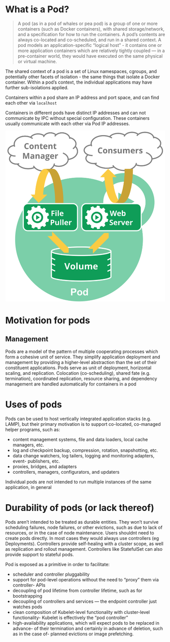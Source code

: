 # What is a Pod?

> A pod (as in a pod of whales or pea pod) is a group of one or more containers (such as Docker containers), with shared storage/network, and a specification for how to run the containers. A pod’s contents are always co-located and co-scheduled, and run in a shared context. A pod models an application-specific “logical host” - it contains one or more application containers which are relatively tightly coupled — in a pre-container world, they would have executed on the same physical or virtual machine.

The shared context of a pod is a set of Linux namespaces, cgroups, and potentially other facets of isolation - the same things that isolate a Docker container. Within a pod’s context, the individual applications may have further sub-isolations applied.

Containers within a pod share an IP address and port space, and can find each other via `localhost`

Containers in different pods have distinct IP addresses and can not communicate by IPC without special configuration. These containers usually communicate with each other via Pod IP addresses.

![k8s Cluster](../../img/02_pods.svg)

# Motivation for pods

## Management

Pods are a model of the pattern of multiple cooperating processes which form a cohesive unit of service. They simplify application deployment and management by providing a higher-level abstraction than the set of their constituent applications. Pods serve as unit of deployment, horizontal scaling, and replication. Colocation (co-scheduling), shared fate (e.g. termination), coordinated replication, resource sharing, and dependency management are handled automatically for containers in a pod

# Uses of pods

Pods can be used to host vertically integrated application stacks (e.g. LAMP), but their primary motivation is to support co-located, co-managed helper programs, such as:

- content management systems, file and data loaders, local cache managers, etc.
- log and checkpoint backup, compression, rotation, snapshotting, etc.
- data change watchers, log tailers, logging and monitoring adapters, event- publishers, etc.
- proxies, bridges, and adapters
- controllers, managers, configurators, and updaters

Individual pods are not intended to run multiple instances of the same application, in general

# Durability of pods (or lack thereof)

Pods aren’t intended to be treated as durable entities. They won’t survive scheduling failures, node failures, or other evictions, such as due to lack of resources, or in the case of node maintenance.
Users shouldnt need to create pods directly. In most cases they would always use controllers (eg Deployments). Controllers provide self-healing with a cluster scope, as well as replication and rollout management. Controllers like StatefulSet can also provide support to stateful pods.

Pod is exposed as a primitive in order to facilitate:

- scheduler and controller pluggability
- support for pod-level operations without the need to “proxy” them via controller- APIs
- decoupling of pod lifetime from controller lifetime, such as for bootstrapping
- decoupling of controllers and services — the endpoint controller just watches pods
- clean composition of Kubelet-level functionality with cluster-level functionality- Kubelet is effectively the “pod controller”
- high-availability applications, which will expect pods to be replaced in advance- of their termination and certainly in advance of deletion, such as in the case of- planned evictions or image prefetching.
